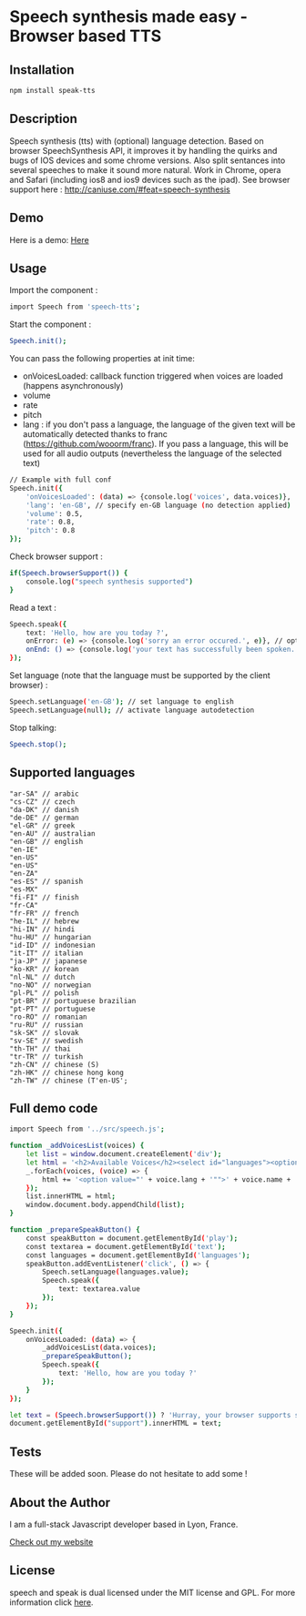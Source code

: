 Speech synthesis made easy - Browser based TTS
===

## Installation

```bash
npm install speak-tts
```

## Description

Speech synthesis (tts) with (optional) language detection. Based on browser SpeechSynthesis API, it improves it by handling the quirks and bugs of IOS devices and some chrome versions. Also split sentances into several speeches to make it sound more natural. Work in Chrome, opera and Safari (including ios8 and ios9 devices such as the ipad).
See browser support here : http://caniuse.com/#feat=speech-synthesis

## Demo

Here is a demo:
[Here](http://experiments.thomschell.com/speak-tts/demo/dist)

## Usage

Import the component :

```bash
import Speech from 'speech-tts';
```

Start the component :

```bash
Speech.init();
```

You can pass the following properties at init time:
- onVoicesLoaded: callback function triggered when voices are loaded (happens asynchronously)
- volume
- rate
- pitch
- lang : if you don't pass a language, the language of the given text will be automatically detected thanks to franc (https://github.com/wooorm/franc). If you pass a language, this will be used for all audio outputs (nevertheless the language of the selected text)

```bash
// Example with full conf
Speech.init({
	'onVoicesLoaded': (data) => {console.log('voices', data.voices)},
    'lang': 'en-GB', // specify en-GB language (no detection applied)
    'volume': 0.5,
    'rate': 0.8,
    'pitch': 0.8
});
```
Check browser support :

```bash
if(Speech.browserSupport()) {
	console.log("speech synthesis supported")
}
```

Read a text :

```bash
Speech.speak({
	text: 'Hello, how are you today ?',
	onError: (e) => {console.log('sorry an error occured.', e)}, // optionnal error callback
	onEnd: () => {console.log('your text has successfully been spoken.')} // optionnal onEnd callback
});
```

Set language (note that the language must be supported by the client browser) :

```bash
Speech.setLanguage('en-GB'); // set language to english
Speech.setLanguage(null); // activate language autodetection
```

Stop talking:

```bash
Speech.stop();
```

## Supported languages
	"ar-SA" // arabic
	"cs-CZ" // czech
	"da-DK" // danish
	"de-DE" // german
	"el-GR" // greek
	"en-AU" // australian
	"en-GB" // english
	"en-IE"
	"en-US"
	"en-US"
	"en-ZA"
	"es-ES" // spanish
	"es-MX"
	"fi-FI" // finish
	"fr-CA"
	"fr-FR" // french
	"he-IL" // hebrew
	"hi-IN" // hindi
	"hu-HU" // hungarian
	"id-ID" // indonesian
	"it-IT" // italian
	"ja-JP" // japanese
	"ko-KR" // korean
	"nl-NL" // dutch
	"no-NO" // norwegian
	"pl-PL" // polish
	"pt-BR" // portuguese brazilian
	"pt-PT" // portuguese
	"ro-RO" // romanian
	"ru-RU" // russian
	"sk-SK" // slovak
	"sv-SE" // swedish
	"th-TH" // thai
	"tr-TR" // turkish
	"zh-CN" // chinese (S)
	"zh-HK" // chinese hong kong
	"zh-TW" // chinese (T'en-US';

## Full demo code

```bash
import Speech from '../src/speech.js';

function _addVoicesList(voices) {
	let list = window.document.createElement('div');
	let html = '<h2>Available Voices</h2><select id="languages"><option value="">autodetect language</option>';
	_.forEach(voices, (voice) => {
		html += '<option value="' + voice.lang + '"">' + voice.name + ' (' + voice.lang + ')</option>';
	});
	list.innerHTML = html;
	window.document.body.appendChild(list);
}

function _prepareSpeakButton() {
	const speakButton = document.getElementById('play');
	const textarea = document.getElementById('text');
	const languages = document.getElementById('languages');
	speakButton.addEventListener('click', () => {
		Speech.setLanguage(languages.value);
		Speech.speak({
			text: textarea.value
		});
	});
}

Speech.init({
	onVoicesLoaded: (data) => {
		_addVoicesList(data.voices);
		_prepareSpeakButton();
		Speech.speak({
			text: 'Hello, how are you today ?'
		});
	}
});

let text = (Speech.browserSupport()) ? 'Hurray, your browser supports speech synthesis' : "Your browser does NOT support speech synthesis. Try using Chrome of Safari instead !";
document.getElementById("support").innerHTML = text;
```

## Tests

These will be added soon. Please do not hesitate to add some !

## About the Author

I am a full-stack Javascript developer based in Lyon, France.

[Check out my website](http://www.thomschell.com)

## License

speech and speak is dual licensed under the MIT license and GPL.
For more information click [here](https://opensource.org/licenses/MIT).
